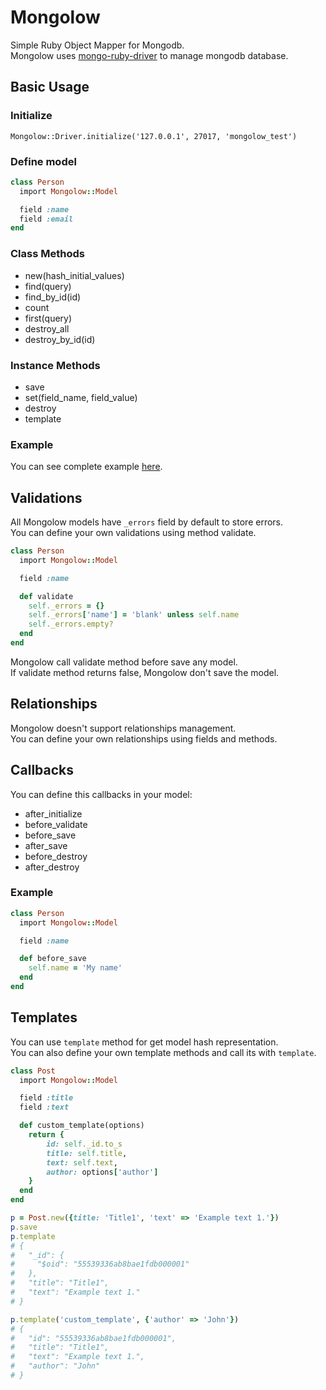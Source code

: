 # Mongolow
Simple Ruby Object Mapper for Mongodb.  
Mongolow uses [mongo-ruby-driver](https://github.com/mongodb/mongo-ruby-driver) to manage mongodb database.

## Basic Usage

### Initialize

    Mongolow::Driver.initialize('127.0.0.1', 27017, 'mongolow_test')

### Define model

```ruby
class Person
  import Mongolow::Model

  field :name
  field :email
end
```

### Class Methods

* new(hash_initial_values)
* find(query)
* find_by_id(id)
* count
* first(query)
* destroy_all
* destroy_by_id(id)

### Instance Methods

* save
* set(field_name, field_value)
* destroy
* template

### Example

You can see complete example [here](https://github.com/rjurado01/mongolow/blob/master/spec/example_spec.rb).

## Validations

All Mongolow models have `_errors` field by default to store errors.  
You can define your own validations using method validate.

```ruby
class Person
  import Mongolow::Model

  field :name

  def validate
    self._errors = {}
    self._errors['name'] = 'blank' unless self.name
    self._errors.empty?
  end
end
```

Mongolow call validate method before save any model.  
If validate method returns false, Mongolow don't save the model.

## Relationships

Mongolow doesn't support relationships management.  
You can define your own relationships using fields and methods.

## Callbacks

You can define this callbacks in your model:

* after_initialize
* before_validate
* before_save
* after_save
* before_destroy
* after_destroy

### Example

```ruby
class Person
  import Mongolow::Model

  field :name

  def before_save
    self.name = 'My name'
  end
end
```

## Templates

You can use `template` method for get model hash representation.  
You can also define your own template methods and call its with `template`.

```ruby
class Post
  import Mongolow::Model

  field :title
  field :text

  def custom_template(options)
    return {
        id: self._id.to_s
        title: self.title,
        text: self.text,
        author: options['author']
    }
  end
end

p = Post.new({title: 'Title1', 'text' => 'Example text 1.'})
p.save
p.template
# {
#   "_id": {
#     "$oid": "55539336ab8bae1fdb000001"
#   },
#   "title": "Title1",
#   "text": "Example text 1."
# }

p.template('custom_template', {'author' => 'John'})
# {
#   "id": "55539336ab8bae1fdb000001",
#   "title": "Title1",
#   "text": "Example text 1.",
#   "author": "John"
# }
```
